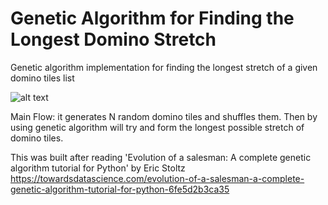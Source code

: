 # Genetic Algorithm for Finding the Longest Domino Stretch
Genetic algorithm implementation for finding the longest stretch of a given domino tiles list

![alt text](https://www.colourbox.com/preview/3644287-domino-game.jpg)

Main Flow:
it generates N random domino tiles and shuffles them. 
Then by using genetic algorithm will try and form the longest possible stretch of domino tiles. 

This was built after reading 'Evolution of a salesman: A complete genetic algorithm tutorial for Python' by Eric Stoltz 
https://towardsdatascience.com/evolution-of-a-salesman-a-complete-genetic-algorithm-tutorial-for-python-6fe5d2b3ca35
